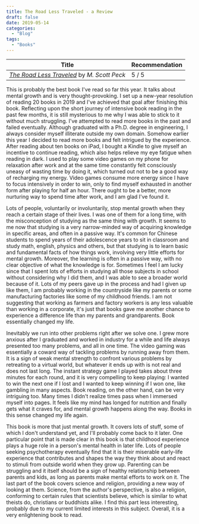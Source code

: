 ```yaml
---
title: The Road Less Traveled - a Review
draft: false
date: 2019-05-14
categories:
  - "Blog"
tags:
  - "Books"
---
```


| Title | Recommendation |
|---|---|
| [*The Road Less Traveled*](https://www.amazon.com/Road-Less-Traveled-Timeless-Traditional/dp/0743243153) by *M. Scott Peck*  | 5 / 5 |

This is probably the best book I've read so far this year.
It talks about mental growth and is very thought-provoking.
I set up a new-year resolution of reading 20 books in 2019 and I've achieved that goal after finishing this book.
Reflecting upon the short journey of intensive book reading in the past few months, it is still mysterious to me why I was able to stick to it without much struggling.
I've attempted to read more books in the past and failed eventually. 
Although graduated with a Ph.D. degree in engineering, I always consider myself illiterate outside my own domain. 
Somehow earlier this year I decided to read more books and felt intrigued by the experience. 
After reading about ten books on iPad, I bought a Kindle to give myself an incentive to continue reading, which also helps relieve my eye fatigue when reading in dark.
I used to play some video games on my phone for relaxation after work and at the same time constantly felt consciously uneasy of wasting time by doing it, which turned out not to be a good way of recharging my energy. 
Video games consume more energy since I have to focus intensively in order to win, only to find myself exhausted in another form after playing for half an hour.
There ought to be a better, more nurturing way to spend time after work, and I am glad I've found it.


Lots of people, voluntarily or involuntarily, stop mental growth when they reach a certain stage of their lives.
I was one of them for a long time, with the misconception of studying as the same thing with growth.
It seems to me now that studying is a very narrow-minded way of acquiring knowledge in specific areas, and often in a passive way.
It's common for Chinese students to spend years of their adolescence years to sit in classroom and study math, english, physics and others, but that studying is to learn basic and fundamental facts of how things work, involving very little efforts for mental growth.
Moreover, the learning is often in a passive way, with no clear objective of what the knowledge is for.
Sometimes I feel I am lucky since that I spent lots of efforts in studying all those subjects in school without considering why I did them, and I was able to see a broader world because of it.
Lots of my peers gave up in the process and had I given up like them, I am probably working in the countryside like my parents or some manufacturing factories like some of my childhood friends.
I am not suggesting that working as farmers and factory workers is any less valuable than working in a corporate, it's just that books gave me another chance to experience a difference life than my parents and grandparents.
Book essentially changed my life.

Inevitably we run into other problems right after we solve one.
I grew more anxious after I graduated and worked in industry for a while and life always presented too many problems, and all in one time.
The video gaming was essentially a coward way of tackling problems by running away from them.
It is a sign of weak mental strength to confront various problems by retreating to a virtual world, but whatever it ends up with is not real and does not last long.
The instant strategy game I played takes about three minutes for each round, and it is very compelling to keep playing: I wanted to win the next one if I lost and I wanted to keep winning if I won one, like gambling in many aspects. 
Book reading, on the other hand, can be very intriguing too.
Many times I didn't realize times pass when I immersed myself into pages.
It feels like my mind has longed for nutrition and finally gets what it craves for, and mental growth happens along the way.
Books in this sense changed my life again.


This book is more that just mental growth. 
It covers lots of stuff, some of which I don't understand yet, and I'll probably come back to it later.
One particular point that is made clear in this book is that childhood experience plays a huge role in a person's mental health in later life.
Lots of people seeking psychotherapy eventually find that it is their miserable early-life experience that contributes and shapes the way they think about and react to stimuli from outside world when they grow up.
Parenting can be struggling and it itself should be a sign of healthy relationship between parents and kids, as long as parents make mental efforts to work on it.
The last part of the book covers science and religion, providing a new way of looking at them.
Science, from the author's perspective, is also a religion, conforming to certain rules that scientists believe, which is similar to what theists do, christians or buddhists alike.
I find this part less interesting, probably due to my current limited interests in this subject.
Overall, it is a very enlightening book to read. 

